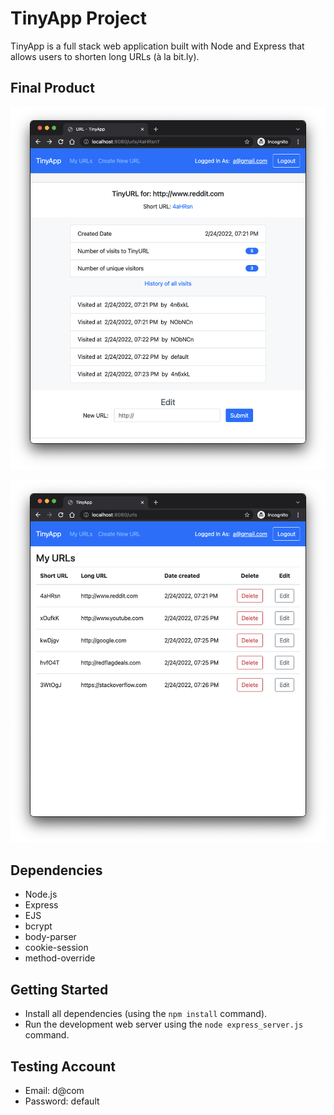 # TinyApp Project

TinyApp is a full stack web application built with Node and Express that allows users to shorten long URLs (à la bit.ly).

## Final Product

!["screenshot of URL edit(share) page"](https://github.com/Roy7384/tinyapp/blob/main/docs/url-edit-page.png?raw=true)

!["screenshot My URLs page"](https://github.com/Roy7384/tinyapp/blob/main/docs/urls-page.png?raw=true)

## Dependencies

- Node.js
- Express
- EJS
- bcrypt
- body-parser
- cookie-session
- method-override

## Getting Started

- Install all dependencies (using the `npm install` command).
- Run the development web server using the `node express_server.js` command.

## Testing Account

- Email: d@com
- Password: default